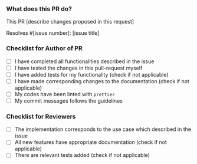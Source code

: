 ### What does this PR do?
This PR [describe changes proposed in this request]

Resolves #[issue number]: [issue title]

### Checklist for Author of PR
- [ ] I have completed all functionalities described in the issue 
- [ ] I have tested the changes in this pull-request myself 
- [ ] I have added tests for my functionality (check if not applicable)
- [ ] I have made corresponding changes to the documentation (check if not applicable)
- [ ] My codes have been linted with `prettier` 
- [ ] My commit messages follows the guidelines

### Checklist for Reviewers
- [ ] The implementation corresponds to the use case which described in the issue
- [ ] All new features have appropriate documentation (check if not applicable)
- [ ] There are relevant tests added (check if not applicable)